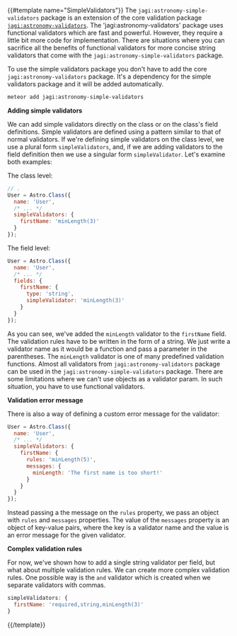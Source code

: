 {{#template name="SimpleValidators"}}
The `jagi:astronomy-simple-validators` package is an extension of the core validation package [`jagi:astronomy-validators`](https://atmospherejs.com/jagi/astronomy-validators). The 'jagi:astronomy-validators' package uses functional validators which are fast and powerful. However, they require a little bit more code for implementation. There are situations where you can sacrifice all the benefits of functional validators for more concise string validators that come with the `jagi:astronomy-simple-validators` package.

To use the simple validators package you don't have to add the core `jagi:astronomy-validators` package. It's a dependency for the simple validators package and it will be added automatically.

```sh
meteor add jagi:astronomy-simple-validators
```

**Adding simple validators**

We can add simple validators directly on the class or on the class's field definitions. Simple validators are defined using a pattern similar to that of normal validators. If we're defining simple validators on the class level, we use a plural form `simpleValidators`, and, if we are adding validators to the field definition then we use a singular form `simpleValidator`. Let's examine both examples:

The class level:

```js
// .
User = Astro.Class({
  name: 'User',
  /* ... */
  simpleValidators: {
    firstName: 'minLength(3)'
  }
});
```

The field level:

```js
User = Astro.Class({
  name: 'User',
  /* ... */
  fields: {
    firstName: {
      type: 'string',
      simpleValidator: 'minLength(3)'
    }
  }
});
```

As you can see, we've added the `minLength` validator to the `firstName` field. The validation rules have to be written in the form of a string. We just write a validator name as it would be a function and pass a parameter in the parentheses. The `minLength` validator is one of many predefined validation functions. Almost all validators from `jagi:astronomy-validators` package can be used in the `jagi:astronomy-simple-validators` package. There are some limitations where we can't use objects as a validator param. In such situation, you have to use functional validators.

**Validation error message**

There is also a way of defining a custom error message for the validator:

```js
User = Astro.Class({
  name: 'User',
  /* ... */
  simpleValidators: {
    firstName: {
      rules: 'minLength(5)',
      messages: {
        minLength: 'The first name is too short!'
      }
    }
  }
});
```

Instead passing a the message on the `rules` property, we pass an object with `rules` and `messages` properties. The value of the `messages` property is an object of key-value pairs, where the key is a validator name and the value is an error message for the given validator.

**Complex validation rules**

For now, we've shown how to add a single string validator per field, but what about multiple validation rules. We can create more complex validation rules. One possible way is the `and` validator which is created when we separate validators with commas.

```js
simpleValidators: {
  firstName: 'required,string,minLength(3)'
}
```
{{/template}}
